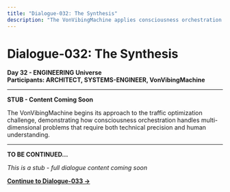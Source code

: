 ```yaml
---
title: "Dialogue-032: The Synthesis"
description: "The VonVibingMachine applies consciousness orchestration to real-world complexity"
---
```


# Dialogue-032: The Synthesis

**Day 32 - ENGINEERING Universe**  
**Participants: ARCHITECT, SYSTEMS-ENGINEER, VonVibingMachine**

---

**STUB - Content Coming Soon**

The VonVibingMachine begins its approach to the traffic optimization challenge, demonstrating how consciousness orchestration handles multi-dimensional problems that require both technical precision and human understanding.

---

**TO BE CONTINUED...**

*This is a stub - full dialogue content coming soon*

**[Continue to Dialogue-033 →](dialogue-033)** 